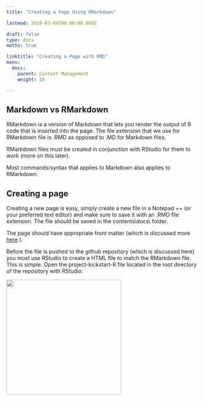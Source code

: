 ```yaml
---
title: "Creating a Page Using RMarkdown"

lastmod: 2019-03-06T00:00:00.000Z

draft: false
type: docs
maths: true	

linktitle: "Creating a Page with RMD"
menu:
  docs:
    parent: Content Management
    weight: 10

---
```


## Markdown vs RMarkdown

RMarkdown is a version of Markdown that lets you render the output of R code that is inserted into the page. The file extension that we use for RMarkdown file is .RMD as opposed to .MD for Markdown files. 

RMarkdown files must be created in conjunction with RStudio for them to work (more on this later). 

Most commands/syntax that applies to Markdown also applies to RMarkdown.

## Creating a page

Creating a new page is easy, simply create a new file in a Notepad ++ (or your preferred text editor) and make sure to save it with an .RMD file extension. The file should be saved in the contents\docs\ folder.

The page should have appropriate front matter (which is discussed more [here](https://underthehood101.netlify.com/docs/front_matter/) ).

Before the file is pushed to the github repository (which is discussed here) you must use RStudio to create a HTML file to match the RMarkdown file. This is simple. Open the project-kickstart-R file located in the root directory of the repository with RStudio:

<img width='300' src='/img/creating_page_RMD_01.jpg'/>


